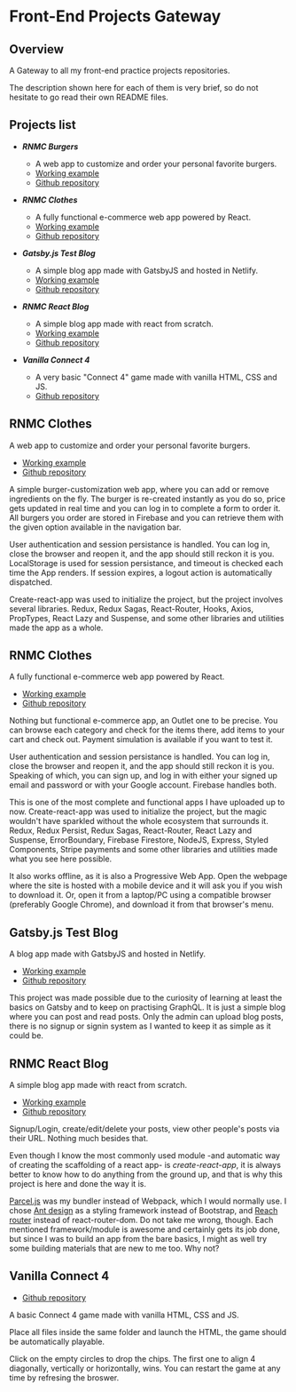 Front-End Projects Gateway
====================================

Overview
------------------------------------
A Gateway to all my front-end practice projects repositories.

The description shown here for each of them is very brief, so do not hesitate to go read their own README files.

Projects list
------------------------------------
- ***RNMC Burgers***
  - A web app to customize and order your personal favorite burgers.
  - [Working example](https://rnmcburgers.web.app/)
  - [Github repository](https://github.com/RenzoMurinaCadierno/React-RNMCBurgers)
  
- ***RNMC Clothes***
  - A fully functional e-commerce web app powered by React.
  - [Working example](https://rnmcclothes.herokuapp.com/)
  - [Github repository](https://github.com/RenzoMurinaCadierno/React-RNMCClothes)

- ***Gatsby.js Test Blog***
  - A simple blog app made with GatsbyJS and hosted in Netlify.
  - [Working example](https://rnmcgatsbyblog.netlify.com/)
  - [Github repository](https://github.com/RenzoMurinaCadierno/gatsby-test-blog)
  
- ***RNMC React Blog***
  - A simple blog app made with react from scratch.
  - [Working example](https://rnmcreactblog.web.app/)
  - [Github repository](https://github.com/RenzoMurinaCadierno/React-RNMCReactBlog)
  
- ***Vanilla Connect 4***
  - A very basic "Connect 4" game made with vanilla HTML, CSS and JS.
  - [Github repository](https://github.com/RenzoMurinaCadierno/VanillaConnect4)
  

**RNMC Clothes**
------------------------------------
A web app to customize and order your personal favorite burgers.

  - [Working example](https://rnmcburgers.web.app/)
  - [Github repository](https://github.com/RenzoMurinaCadierno/React-RNMCBurgers)
  
A simple burger-customization web app, where you can add or remove ingredients on the fly. The burger is re-created instantly as you do so, price gets updated in real time and you can log in to complete a form to order it. All burgers you order are stored in Firebase and you can retrieve them with the given option available in the navigation bar.

User authentication and session persistance is handled. You can log in, close the browser and reopen it, and the app should still reckon it is you. LocalStorage is used for session persistance, and timeout is checked each time the App renders. If session expires, a logout action is automatically dispatched.

Create-react-app was used to initialize the project, but the project involves several libraries. Redux, Redux Sagas, React-Router, Hooks, Axios, PropTypes, React Lazy and Suspense, and some other libraries and utilities made the app as a whole.

RNMC Clothes
------------------------------------
A fully functional e-commerce web app powered by React.

- [Working example](https://rnmcclothes.herokuapp.com/)
- [Github repository](https://github.com/RenzoMurinaCadierno/React-RNMCClothes)

Nothing but functional e-commerce app, an Outlet one to be precise. You can browse each category and check for the items there, add items to your cart and check out. Payment simulation is available if you want to test it.

User authentication and session persistance is handled. You can log in, close the browser and reopen it, and the app should still reckon it is you. Speaking of which, you can sign up, and log in with either your signed up email and password or with your Google account. Firebase handles both.

This is one of the most complete and functional apps I have uploaded up to now. Create-react-app was used to initialize the project, but the magic wouldn't have sparkled without the whole ecosystem that surrounds it. Redux, Redux Persist, Redux Sagas, React-Router, React Lazy and Suspense, ErrorBoundary, Firebase Firestore, NodeJS, Express, Styled Components, Stripe payments and some other libraries and utilities made what you see here possible.

It also works offline, as it is also a Progressive Web App. Open the webpage where the site is hosted with a mobile device and it will ask you if you wish to download it. Or, open it from a laptop/PC using a compatible browser (preferably Google Chrome), and download it from that browser's menu.
  
Gatsby.js Test Blog
------------------------------------
A blog app made with GatsbyJS and hosted in Netlify.

- [Working example](https://rnmcgatsbyblog.netlify.com/)
- [Github repository](https://github.com/RenzoMurinaCadierno/gatsby-test-blog)

This project was made possible due to the curiosity of learning at least the basics on Gatsby and to keep on practising GraphQL. It is just a simple blog where you can post and read posts. Only the admin can upload blog posts, there is no signup or signin system as I wanted to keep it as simple as it could be.

RNMC React Blog
------------------------------------
A simple blog app made with react from scratch.

- [Working example](https://rnmcreactblog.web.app/)
- [Github repository](https://github.com/RenzoMurinaCadierno/React-RNMCReactBlog)

Signup/Login, create/edit/delete your posts, view other people's posts via their URL. Nothing much besides that.

Even though I know the most commonly used module -and automatic way of creating the scaffolding of a react app- is *create-react-app*, it is always better to know how to do anything from the ground up, and that is why this project is here and done the way it is.

[Parcel.js](https://parceljs.org/) was my bundler instead of Webpack, which I would normally use. I chose [Ant design](https://ant.design/) as a styling framework instead of Bootstrap, and [Reach router](https://reach.tech/router) instead of react-router-dom. Do not take me wrong, though. Each mentioned framework/module is awesome and certainly gets its job done, but since I was to build an app from the bare basics, I might as well try some building materials that are new to me too. Why not?

Vanilla Connect 4
------------------------------------
- [Github repository](https://github.com/RenzoMurinaCadierno/VanillaConnect4)

A basic Connect 4 game made with vanilla HTML, CSS and JS.

Place all files inside the same folder and launch the HTML, the game should be automatically playable.

Click on the empty circles to drop the chips. The first one to align 4 diagonally, vertically or horizontally, wins. You can restart the game at any time by refresing the broswer.
